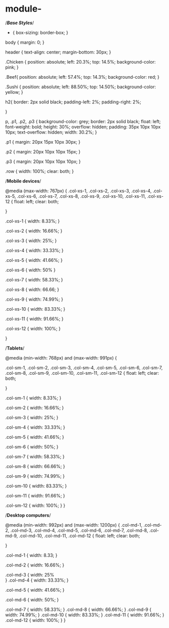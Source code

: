 # module-
/***Base Styles***/

*  {
	box-sizing: border-box;
}

body {
	margin: 0;
}

header {
	text-align: center;
	margin-bottom: 30px;
}



.Chicken {
	position: absolute;
	left: 20.3%;
	top: 14.5%;
	background-color: pink;
}

.Beef{
	position: absolute;
	left: 57.4%;
	top: 14.3%;
	background-color: red;
}

.Sushi {
	position: absolute;
	left: 88.50%;
	top: 14.50%;
	background-color: yellow;
}


h2{
	border: 2px solid black;
	padding-left: 2%;
	padding-right: 2%;
	
}

p, .p1, .p2, .p3 {
	background-color: grey;
	border: 2px solid black;
	float: left;
	font-weight: bold;
	height: 30%;
	overflow: hidden;
	padding: 35px 10px 10px 10px;
	text-overflow: hidden;
	width: 30.2%;
}

.p1 {
	margin: 20px 15px 10px 30px;
}

.p2 {
	margin: 20px 10px 10px 15px;
}

.p3 {
	margin: 20px 10px 10px 10px;
}


.row {
	width: 100%;
	clear: both;
}

/**Mobile devices**/

@media (max-width: 767px) {
.col-xs-1, .col-xs-2, .col-xs-3, .col-xs-4, .col-xs-5, .col-xs-6, .col-xs-7, .col-xs-8, .col-xs-9, .col-xs-10, .col-xs-11, .col-xs-12 {
	float: left;
	clear: both;

}

.col-xs-1 {
	width: 8.33%;
}

.col-xs-2 {
	width: 16.66%;
}

.col-xs-3 {
	width: 25%;
}

.col-xs-4 {
	width: 33.33%;
}

.col-xs-5 {
	width: 41.66%;
}

.col-xs-6 {
	width: 50%
}

.col-xs-7 {
	width: 58.33%;
}

.col-xs-8 {
	width: 66.66;
}

.col-xs-9 {
	width: 74.99%;
}

.col-xs-10 {
	width: 83.33%;
}

.col-xs-11 {
	width: 91.66%;
}

.col-xs-12 {
	width: 100%;
}

}

/**Tablets**/

@media (min-width: 768px) and (max-width: 991px) {

.col-sm-1, .col-sm-2, .col-sm-3, .col-sm-4, .col-sm-5, .col-sm-6, .col-sm-7, .col-sm-8, .col-sm-9, .col-sm-10, .col-sm-11, .col-sm-12 {
	float: left;
	clear: both;
		
}

.col-sm-1 {
	width: 8.33%;
}

.col-sm-2 {
	width: 16.66%;
}

.col-sm-3 {
	width: 25%;
}

.col-sm-4 {
	width: 33.33%;
}

.col-sm-5 {
	width: 41.66%;
}

.col-sm-6 {
	width: 50%;
}

.col-sm-7 {
	width: 58.33%;
}

.col-sm-8 {
	width: 66.66%;
}

.col-sm-9 {
	width: 74.99%;
}

.col-sm-10 {
	width: 83.33%;
}

.col-sm-11 {
	width: 91.66%;
}

.col-sm-12 {
	width: 100%;
}
}

/**Desktop computers**/

@media (min-width: 992px) and (max-width: 1200px) {
.col-md-1, .col-md-2, .col-md-3, .col-md-4, .col-md-5, .col-md-6, .col-md-7, .col-md-8, .col-md-9, .col-md-10, .col-md-11, .col-md-12 {
	float: left;
	clear: both;
		
}

.col-md-1 {
	width: 8.33;
}

.col-md-2 {
	width: 16.66%;
}

.col-md-3 {
	width: 25%	
}
.col-md-4 {
	width: 33.33%;
}

.col-md-5 {
	width: 41.66%;
}

.col-md-6 {
	width: 50%;
}

.col-md-7 {
	width: 58.33%;
}
.col-md-8 {
	width: 66.66%;
}
.col-md-9 {
	width: 74.99%;
}
.col-md-10 {
	width: 83.33%;
}
.col-md-11 {
	width: 91.66%;
}
.col-md-12 {
	width: 100%;
}
}

